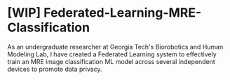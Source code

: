 # [WIP] Federated-Learning-MRE-Classification
As an undergraduate researcher at Georgia Tech's Biorobotics and Human Modeling Lab, I have created a Federated Learning system to effectively train an MRE image classification ML model across several independent devices to promote data privacy.
